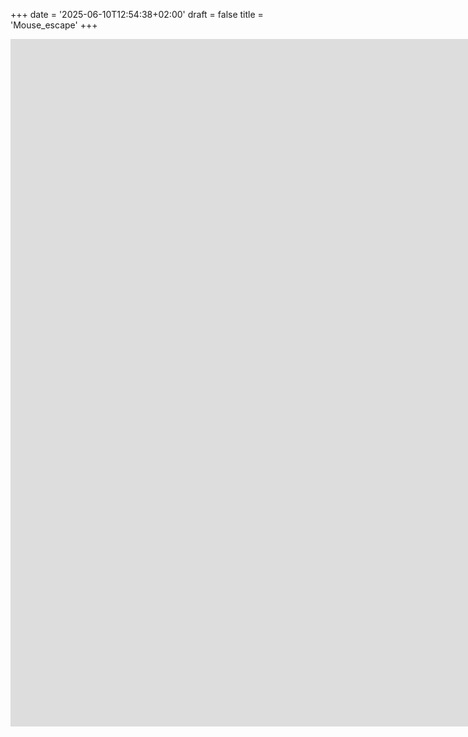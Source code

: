 +++
date = '2025-06-10T12:54:38+02:00'
draft = false
title = 'Mouse_escape'
+++

<iframe frameborder="0" src="https://itch.io/embed-upload/6641649?color=333333" allowfullscreen="" width="1920" height="1100"><a href="https://kanatos.itch.io/mouse-escape-game">Play mouse escape game on itch.io</a></iframe>
